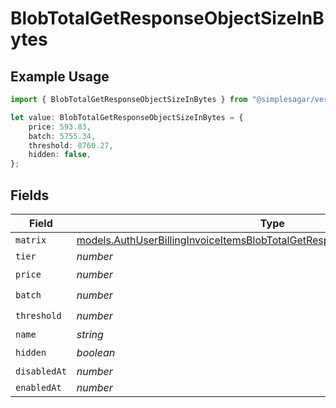 # BlobTotalGetResponseObjectSizeInBytes

## Example Usage

```typescript
import { BlobTotalGetResponseObjectSizeInBytes } from "@simplesagar/vercel/models/authuser.js";

let value: BlobTotalGetResponseObjectSizeInBytes = {
    price: 593.83,
    batch: 5755.34,
    threshold: 8760.27,
    hidden: false,
};
```

## Fields

| Field                                                                                                                                                                | Type                                                                                                                                                                 | Required                                                                                                                                                             | Description                                                                                                                                                          |
| -------------------------------------------------------------------------------------------------------------------------------------------------------------------- | -------------------------------------------------------------------------------------------------------------------------------------------------------------------- | -------------------------------------------------------------------------------------------------------------------------------------------------------------------- | -------------------------------------------------------------------------------------------------------------------------------------------------------------------- |
| `matrix`                                                                                                                                                             | [models.AuthUserBillingInvoiceItemsBlobTotalGetResponseObjectSizeInBytesMatrix](../models/authuserbillinginvoiceitemsblobtotalgetresponseobjectsizeinbytesmatrix.md) | :heavy_minus_sign:                                                                                                                                                   | N/A                                                                                                                                                                  |
| `tier`                                                                                                                                                               | *number*                                                                                                                                                             | :heavy_minus_sign:                                                                                                                                                   | N/A                                                                                                                                                                  |
| `price`                                                                                                                                                              | *number*                                                                                                                                                             | :heavy_check_mark:                                                                                                                                                   | N/A                                                                                                                                                                  |
| `batch`                                                                                                                                                              | *number*                                                                                                                                                             | :heavy_check_mark:                                                                                                                                                   | N/A                                                                                                                                                                  |
| `threshold`                                                                                                                                                          | *number*                                                                                                                                                             | :heavy_check_mark:                                                                                                                                                   | N/A                                                                                                                                                                  |
| `name`                                                                                                                                                               | *string*                                                                                                                                                             | :heavy_minus_sign:                                                                                                                                                   | N/A                                                                                                                                                                  |
| `hidden`                                                                                                                                                             | *boolean*                                                                                                                                                            | :heavy_check_mark:                                                                                                                                                   | N/A                                                                                                                                                                  |
| `disabledAt`                                                                                                                                                         | *number*                                                                                                                                                             | :heavy_minus_sign:                                                                                                                                                   | N/A                                                                                                                                                                  |
| `enabledAt`                                                                                                                                                          | *number*                                                                                                                                                             | :heavy_minus_sign:                                                                                                                                                   | N/A                                                                                                                                                                  |